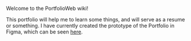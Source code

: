 Welcome to the PortfolioWeb wiki!

This portfolio will help me to learn some things, and will serve as a resume or something. I have currently created the prototype of the Portfolio in Figma, which can be seen [here](https://www.figma.com/file/Zj74lDiVXNPvsNphnYZecy/Portfolio-Web?node-id=0%3A1).
